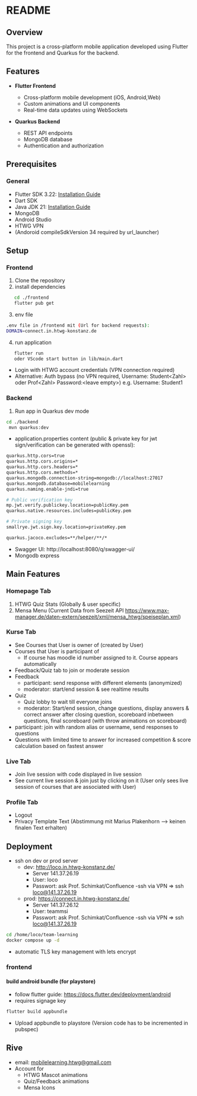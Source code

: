 # README

## Overview

This project is a cross-platform mobile application developed using Flutter for the frontend and Quarkus for the backend. 
## Features

- **Flutter Frontend**
  - Cross-platform mobile development (iOS, Android,Web)
  - Custom animations and UI components
  - Real-time data updates using WebSockets

- **Quarkus Backend**
  - REST API endpoints
  - MongoDB database
  - Authentication and authorization

## Prerequisites

### General

- Flutter SDK 3.22: [Installation Guide](https://flutter.dev/docs/get-started/install)
- Dart SDK
- Java JDK 21: [Installation Guide](https://adoptopenjdk.net/)
- MongoDB
- Android Studio
- HTWG VPN
- (Andoroid compileSdkVersion 34 required by url_launcher)

## Setup

### Frontend

1. Clone the repository
2. install dependencies

```bash
   cd ./frontend
   flutter pub get
```
3. env file
```bash
.env file in /frontend mit (Url for backend requests):
DOMAIN=connect.in.htwg-konstanz.de
```
4. run application
```bash
   flutter run
   oder VScode start button in lib/main.dart
```
- Login with HTWG account credentials (VPN connection required)
- Alternative: Auth bypass (no VPN required, Username: Student\<Zahl\> oder Prof\<Zahl\> Password:\<leave empty\>) e.g. Username: Student1


### Backend

1. Run app in Quarkus dev mode
```bash
cd ./backend
 mvn quarkus:dev
```
- application.properties content (public & private key for jwt sign/verification can be generated with openssl):
```bash
quarkus.http.cors=true
quarkus.http.cors.origins=*
quarkus.http.cors.headers=*
quarkus.http.cors.methods=*
quarkus.mongodb.connection-string=mongodb://localhost:27017
quarkus.mongodb.database=mobilelearning
quarkus.naming.enable-jndi=true

# Public verification key
mp.jwt.verify.publickey.location=publicKey.pem
quarkus.native.resources.includes=publicKey.pem

# Private signing key
smallrye.jwt.sign.key.location=privateKey.pem

quarkus.jacoco.excludes=**/helper/**/*
```
- Swagger UI: http://localhost:8080/q/swagger-ui/
- Mongodb express

## Main Features

### Homepage Tab
1. HTWG Quiz Stats (Globally & user specific)
2. Mensa Menu (Current Data from Seezeit API https://www.max-manager.de/daten-extern/seezeit/xml/mensa_htwg/speiseplan.xml)
   
### Kurse Tab
- See Courses that User is owner of (created by User)
- Courses that User is participant of
  - If course has moodle id number assigned to it. Course appears automatically
- Feedback/Quiz tab to join or moderate session
- Feedback
  - participant: send response with different elements (anonymized)
  - moderator: start/end session & see realtime results
- Quiz
  - Quiz lobby to wait till everyone joins
  - moderator: Start/end session, change questions, display answers & correct answer after closing question, scoreboard inbetween questions, final scoreboard (with throw animations on scoreboard)
- participant: join with random alias or username, send responses to questions
- Questions with limited time to answer for increased competition & score calculation based on fastest answer    

### Live Tab
- Join live session with code displayed in live session
- See current live session & join just by clicking on it (User only sees live session of courses that are associated with User)

### Profile Tab
- Logout
- Privacy Template Text (Abstimmung mit Marius Plakenhorn --> keinen finalen Text erhalten)

## Deployment

- ssh on dev or prod server
  - dev: http://loco.in.htwg-konstanz.de/
    - Server 141.37.26.19
    - User: loco
    - Passwort: ask Prof. Schimkat/Confluence
    -ssh via VPN => ssh loco@141.37.26.19
  - prod: https://connect.in.htwg-konstanz.de/
    -  Server 141.37.26.12
    - User: teammsi
    - Passwort: ask Prof. Schimkat/Confluence
    -ssh via VPN => ssh loco@141.37.26.19
```bash
cd /home/loco/team-learning
docker compose up -d
```
- automatic TLS key management with lets encrypt

### frontend

#### build android bundle (for playstore)
- follow flutter guide: https://docs.flutter.dev/deployment/android
- requires signage key
```bash
flutter build appbundle
```
- Upload appbundle to playstore (Version code has to be incremented in pubspec)

## Rive
- email: mobilelearning.htwg@gmail.com
- Account for 
  - HTWG Mascot animations
  - Quiz/Feedback animations
  - Mensa Icons